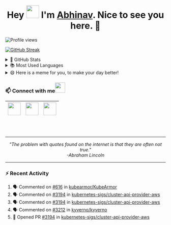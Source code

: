<h1 align="center">Hey <img src="https://raw.githubusercontent.com/ShahriarShafin/ShahriarShafin/main/Assets/hi.gif" width="40px"/> I'm <a href="https://abhinavsinha.xyz/" target="_blank">Abhinav</a>. Nice to see you here. 🤗</h1>

 ![Profile views](https://gpvc.arturio.dev/zeborg?v=3)
</p>

[![GitHub Streak](https://github-readme-streak-stats.herokuapp.com/?user=zeborg&theme=tokyonight_duo)](https://github.com/zeborg)

<details>
  <summary>🌟 GitHub Stats</summary>
  <img align="left" alt="codeSTACKr's GitHub Stats" src="https://github-readme-stats.vercel.app/api?username=zeborg&show_icons=true&theme=merko" />
</details>

<details>
  <summary>📚 Most Used Languages</summary>
  <img align="left" alt="codeSTACKr's GitHub Stats" src="https://github-readme-stats.vercel.app/api/top-langs/?username=zeborg&layout=compact" />
</details>

<details>
  <summary>😄 Here is a meme for you, to make your day better!</summary>
   <a href="https://github.com/zeborg"><img src="https://humornama.com/wp-content/uploads/2020/05/good-programmer-meme.png" title="Meme" alt="Please refresh the page if the meme doesn't show up." height="350"></a>
</details>

 ### 📫 Connect with me<img src="https://raw.githubusercontent.com/ShahriarShafin/ShahriarShafin/main/Assets/handshake.gif" height="32px">
 
|<center><a href="https://www.linkedin.com/in/abhinav-sinha-aa55ba1b2/"><img src="https://cdn2.iconfinder.com/data/icons/social-media-2285/512/1_Linkedin_unofficial_colored_svg-128.png" width="40"></a></center>|<a href="https://twitter.com/zebhinav"><img src="https://cdn2.iconfinder.com/data/icons/social-media-2285/512/1_Twitter3_colored_svg-128.png" width="40"></a>|<a href="mailto:work.abhinavsinha@gmail.com"><img src="https://upload.wikimedia.org/wikipedia/commons/thumb/7/7e/Gmail_icon_%282020%29.svg/512px-Gmail_icon_%282020%29.svg.png" width="40"></a>|
|--|--|--|
<br>
<br>

--- 

<p align="center">
   <i>
     "The problem with quotes found on the internet is that they are often not true." <br>
                                         -Abraham Lincoln
  </i>
</p>       

---

### :zap: Recent Activity
<!--START_SECTION:activity-->
1. 🗣 Commented on [#616](https://github.com/kubearmor/KubeArmor/issues/616) in [kubearmor/KubeArmor](https://github.com/kubearmor/KubeArmor)
2. 🗣 Commented on [#3194](https://github.com/kubernetes-sigs/cluster-api-provider-aws/issues/3194) in [kubernetes-sigs/cluster-api-provider-aws](https://github.com/kubernetes-sigs/cluster-api-provider-aws)
3. 🗣 Commented on [#3194](https://github.com/kubernetes-sigs/cluster-api-provider-aws/issues/3194) in [kubernetes-sigs/cluster-api-provider-aws](https://github.com/kubernetes-sigs/cluster-api-provider-aws)
4. 🗣 Commented on [#3212](https://github.com/kyverno/kyverno/issues/3212) in [kyverno/kyverno](https://github.com/kyverno/kyverno)
5. 💪 Opened PR [#3194](https://github.com/kubernetes-sigs/cluster-api-provider-aws/pull/3194) in [kubernetes-sigs/cluster-api-provider-aws](https://github.com/kubernetes-sigs/cluster-api-provider-aws)
<!--END_SECTION:activity-->
